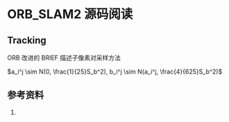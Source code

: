 # ORB_SLAM2 源码阅读

## Tracking

ORB 改进的 BRIEF 描述子像素对采样方法

$a_i^j \sim N(0, \frac{1}{25}S_b^2), b_i^j \sim N(a_i^j, \frac{4}{625}S_b^2)$

## 参考资料

1. 